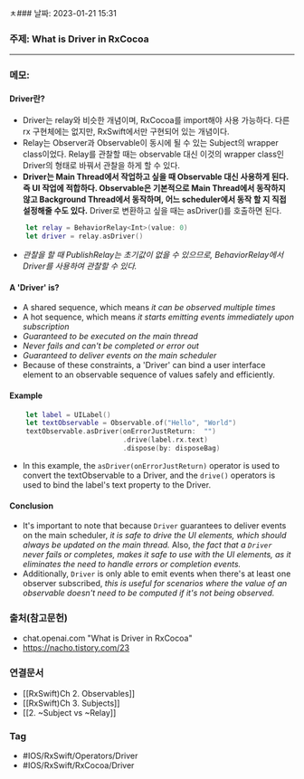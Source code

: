 ㅊ### 날짜: 2023-01-21 15:31

### 주제: What is Driver in RxCocoa 
---
### 메모: 
#### Driver란?
- Driver는 relay와 비슷한 개념이며, RxCocoa를 import해야 사용 가능하다. 다른 rx 구현체에는 없지만, RxSwift에서만 구현되어 있는 개념이다. 
- Relay는 Observer과 Observable이 동시에 될 수 있는 Subject의 wrapper class이었다. Relay를 관찰할 때는 observable 대신 이것의 wrapper class인 Driver의 형태로 바꿔서 관찰을 하게 할 수 있다.
- **Driver는 Main Thread에서 작업하고 싶을 때 Observable 대신 사용하게 된다. 즉 UI 작업에 적합하다. Observable은 기본적으로 Main Thread에서 동작하지 않고 Background Thread에서 동작하며, 어느 scheduler에서 동작 할 지 직접 설정해줄 수도 있다.** Driver로 변환하고 싶을 때는 asDriver()를 호출하면 된다.
~~~ swift
	let relay = BehaviorRelay<Int>(value: 0)
	let driver = relay.asDriver()
~~~
- *관찰을 할 때 PublishRelay는 초기값이 없을 수 있으므로, BehaviorRelay에서 Driver를 사용하여 관찰할 수 있다.*
#### A 'Driver' is? 
- A shared sequence, which means *it can be observed multiple times*
- A hot sequence, which means *it starts emitting events immediately upon subscription*
- *Guaranteed to be executed on the main thread*
- *Never fails and can't be completed or error out*
- *Guaranteed to deliver events on the main scheduler*
- Because of these constraints, a 'Driver' can bind a user interface element to an observable sequence of values safely and efficiently. 
#### Example
~~~ swift 
	let label = UILabel()
	let textObservable = Observable.of("Hello", "World")
	textObservable.asDriver(onErrorJustReturn:  "")
							.drive(label.rx.text)
							.dispose(by: disposeBag)
~~~
- In this example, the `asDriver(onErrorJustReturn)` operator is used to convert the textObservable to a Driver, and the `drive()` operators is used to bind the label's text property to the Driver. 
#### Conclusion
- It's important to note that because `Driver` guarantees to deliver events on the main scheduler, *it is safe to drive the UI elements, which should always be updated on the main thread.* Also, *the fact that a `Driver` never fails or completes, makes it safe to use with the UI elements, as it eliminates the need to handle errors or completion events.*
- Additionally, `Driver` is only able to emit events when there's at least one observer subscribed, *this is useful for scenarios where the value of an observable doesn't need to be computed if it's not being observed.*  

### 출처(참고문헌) 
- chat.openai.com "What is Driver in RxCocoa"
- https://nacho.tistory.com/23

### 연결문서 
- [[RxSwift)Ch 2. Observables]]
- [[RxSwift)Ch 3. Subjects]]
- [[2. ~Subject vs ~Relay]]

### Tag
- #IOS/RxSwift/Operators/Driver 
- #IOS/RxSwift/RxCocoa/Driver 